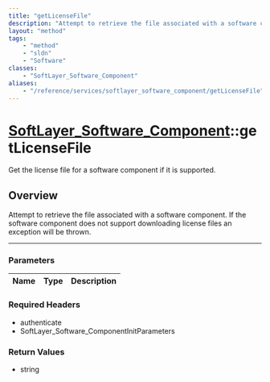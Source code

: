 ```yaml
---
title: "getLicenseFile"
description: "Attempt to retrieve the file associated with a software component.  If the software component does not support downloadi... "
layout: "method"
tags:
    - "method"
    - "sldn"
    - "Software"
classes:
    - "SoftLayer_Software_Component"
aliases:
    - "/reference/services/softlayer_software_component/getLicenseFile"
---
```

# [SoftLayer_Software_Component](/reference/services/SoftLayer_Software_Component)::getLicenseFile

Get the license file for a software component if it is supported.


## Overview 
Attempt to retrieve the file associated with a software component.  If the software component does not support downloading license files an exception will be thrown. 

-----

### Parameters 
|Name | Type | Description |
| --- | --- | --- |


### Required Headers
* authenticate
* SoftLayer_Software_ComponentInitParameters


### Return Values
* string




